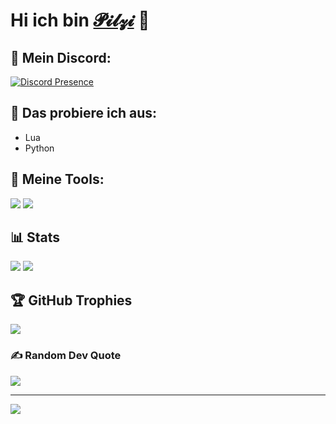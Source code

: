 
# Hi ich bin <a href="https://youtu.be/xvFZjo5PgG0?si=svtVR2kwfLiG4vVG" target="_blank" rel="noreferrer">𝓟𝓲𝓵𝔃𝓲</a> 👋


## 🤝 Mein Discord:
[![Discord Presence](https://lanyard.cnrad.dev/api/761329534716215296?borderRadius=10px&bg=23727&idleMessage=Nichts%20zu%20sehen%20%F0%9F%91%80&theme=dark&animated=false&showDisplayName=true)](https://discord.com/users/761329534716215296)

## 🌱 Das probiere ich aus:

- Lua
- Python

## 🔨 Meine Tools:
![](https://img.shields.io/badge/Tools-Git-informational?style=flat&logo=Git&color=F05032)
![](https://img.shields.io/badge/Tools-GitHub-informational?style=flat&logo=GitHub&color=181717)


## 📊 Stats
<a href="https://github.com/pilzithegoat" style="text-decoration: none;">
     <img src="https://github-readme-stats.vercel.app/api?username=pilzithegoat&show_icons=true&theme=transparent&hide_border=true&include_all_commits=true&count_private=true" />
     <img src="https://github-readme-stats.vercel.app/api/top-langs/?username=pilzithegoat&layout=compact&theme=transparent&hide_border=true" />
</a>

## 🏆 GitHub Trophies
![](https://github-profile-trophy.vercel.app/?username=pilzithegoat&theme=darkhub&no-frame=false&no-bg=true&margin-w=4)

### ✍️ Random Dev Quote
![](https://quotes-github-readme.vercel.app/api?type=horizontal&theme=radical)

---
[![](https://visitcount.itsvg.in/api?id=pilzithegoat&icon=6&color=11)](https://visitcount.itsvg.in)
